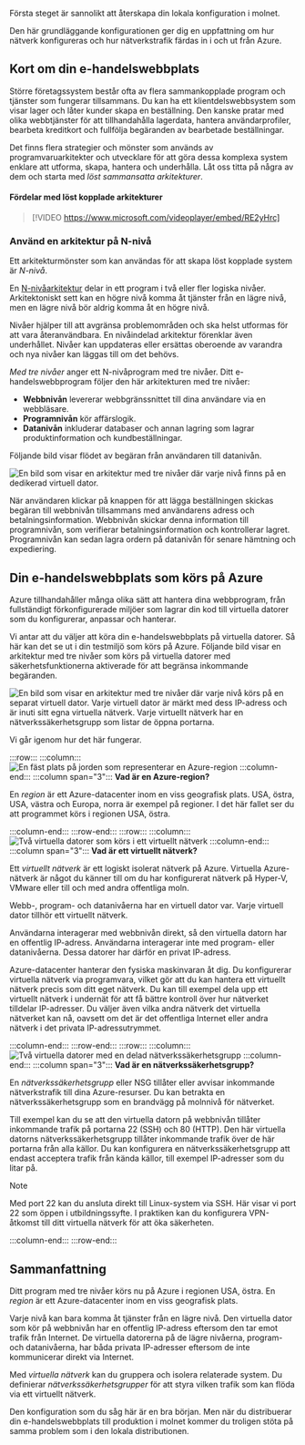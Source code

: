 Första steget är sannolikt att återskapa din lokala konfiguration i molnet.

Den här grundläggande konfigurationen ger dig en uppfattning om hur nätverk konfigureras och hur nätverkstrafik färdas in i och ut från Azure.

## <a name="your-e-commerce-site-at-a-glance"></a>Kort om din e-handelswebbplats

Större företagssystem består ofta av flera sammankopplade program och tjänster som fungerar tillsammans. Du kan ha ett klientdelswebbsystem som visar lager och låter kunder skapa en beställning. Den kanske pratar med olika webbtjänster för att tillhandahålla lagerdata, hantera användarprofiler, bearbeta kreditkort och fullfölja begäranden av bearbetade beställningar.

Det finns flera strategier och mönster som används av programvaruarkitekter och utvecklare för att göra dessa komplexa system enklare att utforma, skapa, hantera och underhålla. Låt oss titta på några av dem och starta med _löst sammansatta arkitekturer_.

#### <a name="benefits-of-loosely-coupled-architectures"></a>Fördelar med löst kopplade arkitekturer

> [!VIDEO https://www.microsoft.com/videoplayer/embed/RE2yHrc]

### <a name="using-an-n-tier-architecture"></a>Använd en arkitektur på N-nivå

Ett arkitekturmönster som kan användas för att skapa löst kopplade system är _N-nivå_.

En [N-nivåarkitektur](https://docs.microsoft.com/azure/architecture/guide/architecture-styles/n-tier) delar in ett program i två eller fler logiska nivåer. Arkitektoniskt sett kan en högre nivå komma åt tjänster från en lägre nivå, men en lägre nivå bör aldrig komma åt en högre nivå.

Nivåer hjälper till att avgränsa problemområden och ska helst utformas för att vara återanvändbara. En nivåindelad arkitektur förenklar även underhållet. Nivåer kan uppdateras eller ersättas oberoende av varandra och nya nivåer kan läggas till om det behövs.

_Med tre nivåer_ anger ett N-nivåprogram med tre nivåer. Ditt e-handelswebbprogram följer den här arkitekturen med tre nivåer:

* **Webbnivån** levererar webbgränssnittet till dina användare via en webbläsare.
* **Programnivån** kör affärslogik.
* **Datanivån** inkluderar databaser och annan lagring som lagrar produktinformation och kundbeställningar.

Följande bild visar flödet av begäran från användaren till datanivån.

![En bild som visar en arkitektur med tre nivåer där varje nivå finns på en dedikerad virtuell dator.](../media/2-three-tier.png)

När användaren klickar på knappen för att lägga beställningen skickas begäran till webbnivån tillsammans med användarens adress och betalningsinformation. Webbnivån skickar denna information till programnivån, som verifierar betalningsinformation och kontrollerar lagret. Programnivån kan sedan lagra ordern på datanivån för senare hämtning och expediering.

## <a name="your-e-commerce-site-running-on-azure"></a>Din e-handelswebbplats som körs på Azure

Azure tillhandahåller många olika sätt att hantera dina webbprogram, från fullständigt förkonfigurerade miljöer som lagrar din kod till virtuella datorer som du konfigurerar, anpassar och hanterar.

Vi antar att du väljer att köra din e-handelswebbplats på virtuella datorer. Så här kan det se ut i din testmiljö som körs på Azure. Följande bild visar en arkitektur med tre nivåer som körs på virtuella datorer med säkerhetsfunktionerna aktiverade för att begränsa inkommande begäranden. 

![En bild som visar en arkitektur med tre nivåer där varje nivå körs på en separat virtuell dator. Varje virtuell dator är märkt med dess IP-adress och är inuti sitt egna virtuella nätverk. Varje virtuellt nätverk har en nätverkssäkerhetsgrupp som listar de öppna portarna.](../media/2-test-deployment.png)

Vi går igenom hur det här fungerar.

:::row:::
  :::column:::
    ![En fäst plats på jorden som representerar en Azure-region](../media/2-azure-region.png)
  :::column-end:::
    :::column span="3"::: **Vad är en Azure-region?**

En _region_ är ett Azure-datacenter inom en viss geografisk plats. USA, östra, USA, västra och Europa, norra är exempel på regioner. I det här fallet ser du att programmet körs i regionen USA, östra.

  :::column-end:::
:::row-end:::
:::row:::
  :::column:::
    ![Två virtuella datorer som körs i ett virtuellt nätverk](../media/2-azure-vnet.png)
  :::column-end:::
    :::column span="3"::: **Vad är ett virtuellt nätverk?**

Ett _virtuellt nätverk_ är ett logiskt isolerat nätverk på Azure. Virtuella Azure-nätverk är något du känner till om du har konfigurerat nätverk på Hyper-V, VMware eller till och med andra offentliga moln.

Webb-, program- och datanivåerna har en virtuell dator var. Varje virtuell dator tillhör ett virtuellt nätverk.

Användarna interagerar med webbnivån direkt, så den virtuella datorn har en offentlig IP-adress. Användarna interagerar inte med program- eller datanivåerna. Dessa datorer har därför en privat IP-adress.

Azure-datacenter hanterar den fysiska maskinvaran åt dig. Du konfigurerar virtuella nätverk via programvara, vilket gör att du kan hantera ett virtuellt nätverk precis som ditt eget nätverk. Du kan till exempel dela upp ett virtuellt nätverk i undernät för att få bättre kontroll över hur nätverket tilldelar IP-adresser. Du väljer även vilka andra nätverk det virtuella nätverket kan nå, oavsett om det är det offentliga Internet eller andra nätverk i det privata IP-adressutrymmet.

  :::column-end:::
:::row-end:::
:::row:::
  :::column:::
    ![Två virtuella datorer med en delad nätverkssäkerhetsgrupp](../media/2-azure-nsg.png)
  :::column-end:::
    :::column span="3"::: **Vad är en nätverkssäkerhetsgrupp?**

En _nätverkssäkerhetsgrupp_ eller NSG tillåter eller avvisar inkommande nätverkstrafik till dina Azure-resurser. Du kan betrakta en nätverkssäkerhetsgrupp som en brandvägg på molnnivå för nätverket.

Till exempel kan du se att den virtuella datorn på webbnivån tillåter inkommande trafik på portarna 22 (SSH) och 80 (HTTP). Den här virtuella datorns nätverkssäkerhetsgrupp tillåter inkommande trafik över de här portarna från alla källor. Du kan konfigurera en nätverkssäkerhetsgrupp att endast acceptera trafik från kända källor, till exempel IP-adresser som du litar på.

> [!NOTE]
> Med port 22 kan du ansluta direkt till Linux-system via SSH. Här visar vi port 22 som öppen i utbildningssyfte. I praktiken kan du konfigurera VPN-åtkomst till ditt virtuella nätverk för att öka säkerheten.

  :::column-end:::
:::row-end:::

## <a name="summary"></a>Sammanfattning

Ditt program med tre nivåer körs nu på Azure i regionen USA, östra. En _region_ är ett Azure-datacenter inom en viss geografisk plats.

Varje nivå kan bara komma åt tjänster från en lägre nivå. Den virtuella dator som kör på webbnivån har en offentlig IP-adress eftersom den tar emot trafik från Internet. De virtuella datorerna på de lägre nivåerna, program- och datanivåerna, har båda privata IP-adresser eftersom de inte kommunicerar direkt via Internet.

Med _virtuella nätverk_ kan du gruppera och isolera relaterade system. Du definierar _nätverkssäkerhetsgrupper_ för att styra vilken trafik som kan flöda via ett virtuellt nätverk.

Den konfiguration som du såg här är en bra början. Men när du distribuerar din e-handelswebbplats till produktion i molnet kommer du troligen stöta på samma problem som i den lokala distributionen.

